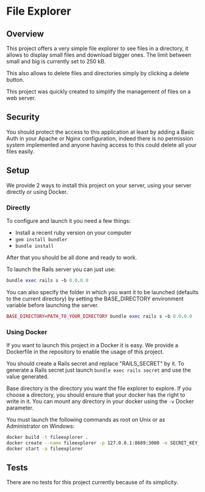 # File Explorer

## Overview

This project offers a very simple file explorer to see files in a directory, it
allows to display small files and download bigger ones. The limit between small
and big is currently set to 250 kB.

This also allows to delete files and directories simply by clicking a delete
button.

This project was quickly created to simplify the management of files on a web
server.

## Security

You should protect the access to this application at least by adding a
Basic Auth in your Apache or Nginx configuration, indeed there is no permission
system implemented and anyone having access to this could delete all your
files easily.

## Setup

We provide 2 ways to install this project on your server, using your server
directly or using Docker.

### Directly

To configure and launch it you need a few things:

* Install a recent ruby version on your computer
* `gem install bundler`
* `bundle install`

After that you should be all done and ready to work.

To launch the Rails server you can just use:

```ruby
bundle exec rails s -b 0.0.0.0
```

You can also specify the folder in which you want it to be launched (defaults
to the current directory) by setting the BASE\_DIRECTORY environment variable
before launching the server.

```ruby
BASE_DIRECTORY=PATH_TO_YOUR_DIRECTORY bundle exec rails s -b 0.0.0.0
```

### Using Docker

If you want to launch this project in a Docker it is easy. We provide a
Dockerfile in the repository to enable the usage of this project.

You should create a Rails secret and replace "RAILS_SECRET" by it. To generate
a Rails secret just launch `bundle exec rails secret` and use the value
generated.

Base directory is the directory you want the file explorer to explore. If you
choose a directory, you should ensure that your docker has the right to write
in it. You can mount any directory in your docker using the `-v` Docker
parameter.

You must launch the following commands as root on Unix or as Administrator on
Windows:

```bash
docker build -t fileexplorer .
docker create --name fileexplorer -p 127.0.0.1:8689:3000 -e SECRET_KEY_BASE=RAILS_SECRET -e BASE_DIRECTORY=/ fileexplorer  bundle exec rails s -b 0.0.0.0
docker start -a fileexplorer
```

## Tests

There are no tests for this project currently because of its simplicity.
